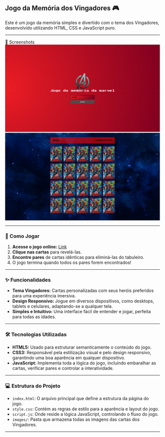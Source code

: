 ## Jogo da Memória dos Vingadores 🎮
Este é um jogo da memória simples e divertido com o tema dos Vingadores, desenvolvido utilizando HTML, CSS e JavaScript puro. 

-----

📸 Screenshots
![alt text](image.png)
![alt text](image-1.png)

-----

### 🚀 Como Jogar

1.  **Acesse o jogo online:** [Link](https://mariaesmdev.github.io/Jogo-da-memoria-marvel/)
2.  **Clique nas cartas** para revelá-las.
3.  **Encontre pares** de cartas idênticas para eliminá-las do tabuleiro.
4.  O jogo termina quando todos os pares forem encontrados\!

-----

### ✨ Funcionalidades

  * **Tema Vingadores:** Cartas personalizadas com seus heróis preferidos para uma experiência imersiva.
  * **Design Responsivo:** Jogue em diversos dispositivos, como desktops, tablets e celulares, adaptando-se a qualquer tela.
  * **Simples e Intuitivo:** Uma interface fácil de entender e jogar, perfeita para todas as idades.

-----

### 🛠️ Tecnologias Utilizadas

  * **HTML5:** Usado para estruturar semanticamente o conteúdo do jogo.
  * **CSS3:** Responsável pela estilização visual e pelo design responsivo, garantindo uma boa aparência em qualquer dispositivo.
  * **JavaScript:** Implementa toda a lógica do jogo, incluindo embaralhar as cartas, verificar pares e controlar a interatividade.

-----

### 💻 Estrutura do Projeto

  * `index.html`: O arquivo principal que define a estrutura da página do jogo.
  * `style.css`: Contém as regras de estilo para a aparência e layout do jogo.
  * `script.js`: Onde reside a lógica JavaScript, controlando o fluxo do jogo.
  * `images/`: Pasta que armazena todas as imagens das cartas dos Vingadores.

-----
